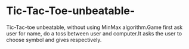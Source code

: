 # Tic-Tac-Toe-unbeatable-
Tic-Tac-toe unbeatable, without using MinMax algorithm.Game first ask user for name, do a toss between user and computer.It asks the user to choose symbol and  gives respectively.
